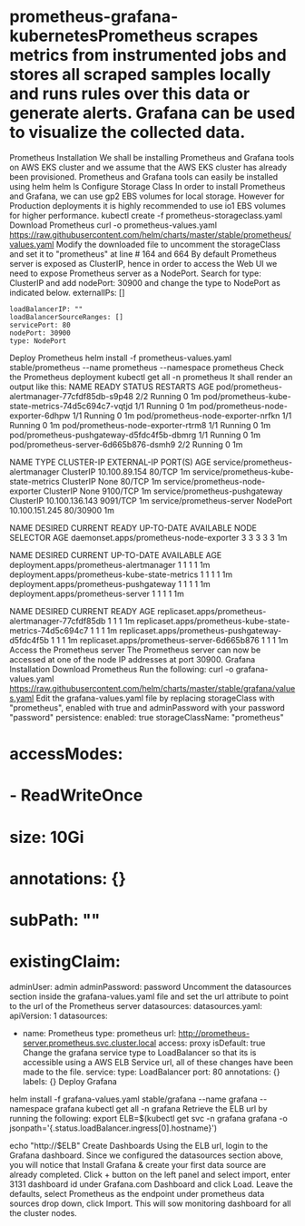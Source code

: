 # prometheus-grafana-kubernetesPrometheus scrapes metrics from instrumented jobs and stores all scraped samples locally and runs rules over this data or generate alerts. Grafana can be used to visualize the collected data.
Prometheus Installation
We shall be installing Prometheus and Grafana tools on AWS EKS cluster and we assume that the AWS EKS cluster has already been provisioned. Prometheus and Grafana tools can easily be installed using helm
helm ls
Configure Storage Class
In order to install Prometheus and Grafana, we can use gp2 EBS volumes for local storage. However for Production deployments it is highly recommended to use io1 EBS volumes for higher performance.
kubectl create -f prometheus-storageclass.yaml
Download Prometheus
curl -o prometheus-values.yaml https://raw.githubusercontent.com/helm/charts/master/stable/prometheus/values.yaml
Modify the downloaded file to uncomment the storageClass and set it to "prometheus" at line # 164 and 664
By default Prometheus server is exposed as ClusterIP, hence in order to access the Web UI we need to expose Prometheus server as a NodePort. Search for type: ClusterIP and add nodePort: 30900 and change the type to NodePort as indicated below.
    externalIPs: []

    loadBalancerIP: ""
    loadBalancerSourceRanges: []
    servicePort: 80
    nodePort: 30900
    type: NodePort
Deploy Prometheus
helm install -f prometheus-values.yaml stable/prometheus --name prometheus --namespace prometheus
Check the Prometheus deployment
kubectl get all -n prometheus
It shall render an output like this:
NAME                                                 READY     STATUS    RESTARTS   AGE
pod/prometheus-alertmanager-77cfdf85db-s9p48         2/2       Running   0          1m
pod/prometheus-kube-state-metrics-74d5c694c7-vqtjd   1/1       Running   0          1m
pod/prometheus-node-exporter-6dhpw                   1/1       Running   0          1m
pod/prometheus-node-exporter-nrfkn                   1/1       Running   0          1m
pod/prometheus-node-exporter-rtrm8                   1/1       Running   0          1m
pod/prometheus-pushgateway-d5fdc4f5b-dbmrg           1/1       Running   0          1m
pod/prometheus-server-6d665b876-dsmh9                2/2       Running   0          1m

NAME                                    TYPE        CLUSTER-IP       EXTERNAL-IP   PORT(S)    AGE
service/prometheus-alertmanager         ClusterIP   10.100.89.154    <none>        80/TCP     1m
service/prometheus-kube-state-metrics   ClusterIP   None             <none>        80/TCP     1m
service/prometheus-node-exporter        ClusterIP   None             <none>        9100/TCP   1m
service/prometheus-pushgateway          ClusterIP   10.100.136.143   <none>        9091/TCP   1m
service/prometheus-server               NodePort    10.100.151.245   <none>        80/30900   1m

NAME                                      DESIRED   CURRENT   READY     UP-TO-DATE   AVAILABLE   NODE SELECTOR   AGE
daemonset.apps/prometheus-node-exporter   3         3         3         3            3           <none>          1m

NAME                                            DESIRED   CURRENT   UP-TO-DATE   AVAILABLE   AGE
deployment.apps/prometheus-alertmanager         1         1         1            1           1m
deployment.apps/prometheus-kube-state-metrics   1         1         1            1           1m
deployment.apps/prometheus-pushgateway          1         1         1            1           1m
deployment.apps/prometheus-server               1         1         1            1           1m

NAME                                                       DESIRED   CURRENT   READY     AGE
replicaset.apps/prometheus-alertmanager-77cfdf85db         1         1         1         1m
replicaset.apps/prometheus-kube-state-metrics-74d5c694c7   1         1         1         1m
replicaset.apps/prometheus-pushgateway-d5fdc4f5b           1         1         1         1m
replicaset.apps/prometheus-server-6d665b876                1         1         1         1m
Access the Prometheus server
The Prometheus server can now be accessed at one of the node IP addresses at port 30900.
Grafana Installation
Download Prometheus
Run the following:
curl -o grafana-values.yaml https://raw.githubusercontent.com/helm/charts/master/stable/grafana/values.yaml
Edit the grafana-values.yaml file by replacing storageClass with "prometheus", enabled with true and adminPassword with your password "password"
persistence:
  enabled: true
  storageClassName: "prometheus"
  # accessModes:
  #   - ReadWriteOnce
  # size: 10Gi
  # annotations: {}
  # subPath: ""
  # existingClaim:

adminUser: admin
adminPassword: password
Uncomment the datasources section inside the grafana-values.yaml file and set the url attribute to point to the url of the Prometheus server
datasources:
 datasources.yaml:
   apiVersion: 1
   datasources:
   - name: Prometheus
     type: prometheus
     url: http://prometheus-server.prometheus.svc.cluster.local
     access: proxy
     isDefault: true
Change the grafana service type to LoadBalancer so that its is accessible using a AWS ELB Service url, all of these changes have been made to the file.
service:
  type: LoadBalancer
  port: 80
  annotations: {}
  labels: {}
Deploy Grafana

helm install -f grafana-values.yaml stable/grafana --name grafana --namespace grafana
kubectl get all -n grafana
Retrieve the ELB url by running the following:
export ELB=$(kubectl get svc -n grafana grafana -o jsonpath='{.status.loadBalancer.ingress[0].hostname}')

echo "http://$ELB"
Create Dashboards
Using the ELB url, login to the Grafana dashboard. Since we configured the datasources section above, you will notice that Install Grafana & create your first data source are already completed. Click + button on the left panel and select import, enter 3131 dashboard id under Grafana.com Dashboard and click Load. Leave the defaults, select Prometheus as the endpoint under prometheus data sources drop down, click Import. This will sow monitoring dashboard for all the cluster nodes.

